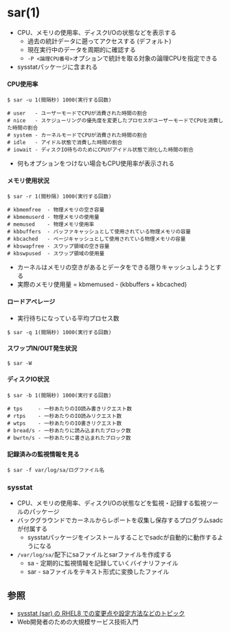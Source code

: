 # sar(1)
- CPU、メモリの使用率、ディスクI/Oの状態などを表示する
  - 過去の統計データに遡ってアクセスする (デフォルト)
  - 現在実行中のデータを周期的に確認する
  - `-P <論理CPU番号>`オプションで統計を取る対象の論理CPUを指定できる
- sysstatパッケージに含まれる

#### CPU使用率

```
$ sar -u 1(間隔秒) 1000(実行する回数)

# user   - ユーザーモードでCPUが消費された時間の割合
# nice   - スケジューリングの優先度を変更したプロセスがユーザーモードでCPUを消費した時間の割合
# system - カーネルモードでCPUが消費された時間の割合
# idle   - アイドル状態で消費した時間の割合
# iowait - ディスクIO待ちのためにCPUがアイドル状態で消化した時間の割合
```

- 何もオプションをつけない場合もCPU使用率が表示される

#### メモリ使用状況

```
$ sar -r 1(間秒隔) 1000(実行する回数)

# kbmemfree  - 物理メモリの空き容量
# kbmemuserd - 物理メモリの使用量
# memused    - 物理メモリ使用率
# kbbuffers  - バッファキャッシュとして使用されている物理メモリの容量
# kbcached   - ページキャッシュとして使用されている物理メモリの容量
# kbswapfree - スワップ領域の空き容量
# kbswpused  - スワップ領域の使用量
```

- カーネルはメモリの空きがあるとデータをできる限りキャッシュしようとする
- 実際のメモリ使用量 = kbmemused - (kbbuffers + kbcached)

#### ロードアベレージ
- 実行待ちになっている平均プロセス数

```
$ sar -q 1(間隔秒) 1000(実行する回数)
```

#### スワップIN/OUT発生状況

```
$ sar -W
```

#### ディスクIO状況

```
$ sar -b 1(間隔秒) 1000(実行する回数)

# tps     - 一秒あたりのIO読み書きリクエスト数
# rtps    - 一秒あたりのIO読みリクエスト数
# wtps    - 一秒あたりのIO書きリクエスト数
# bread/s - 一秒あたりに読み込まれたブロック数
# bwrtn/s - 一秒あたりに書き込まれたブロック数
```

#### 記録済みの監視情報を見る

```
$ sar -f var/log/sa/ログファイル名
```

### sysstat
- CPU、メモリの使用率、ディスクI/Oの状態などを監視・記録する監視ツールのパッケージ
- バックグラウンドでカーネルからレポートを収集し保存するプログラムsadcが付属する
  - sysstatパッケージをインストールすることでsadcが自動的に動作するようになる
- `/var/log/sa/`配下にsaファイルとsarファイルを作成する
  - sa - 定期的に監視情報を記録していくバイナリファイル
  - sar - saファイルをテキスト形式に変換したファイル

## 参照
- [sysstat (sar) の RHEL8 での変更点や設定方法などのトピック](https://tech-lab.sios.jp/archives/18604)
- Web開発者のための大規模サービス技術入門
